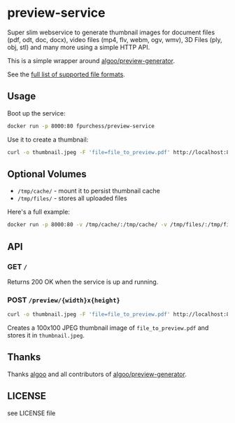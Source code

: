 # preview-service

Super slim webservice to generate thumbnail images for document files (pdf, odt, doc, docx), video files (mp4, flv, webm, ogv, wmv), 3D Files (ply, obj, stl) and many more using a simple HTTP API.

This is a simple wrapper around [algoo/preview-generator](https://github.com/algoo/preview-generator).

See the [full list of supported file formats](https://github.com/algoo/preview-generator#supported-file-formats).

## Usage

Boot up the service:

```bash
docker run -p 8000:80 fpurchess/preview-service
```

Use it to create a thumbnail:

```bash
curl -o thumbnail.jpeg -F 'file=file_to_preview.pdf' http://localhost:8000/preview/100x100
```

## Optional Volumes

- `/tmp/cache/` - mount it to persist thumbnail cache
- `/tmp/files/` - stores all uploaded files

Here's a full example:

```bash
docker run -p 8000:80 -v /tmp/cache/:/tmp/cache/ -v /tmp/files/:/tmp/files/ fpurchess/preview-service
```

## API

### GET `/`

Returns 200 OK when the service is up and running.

### POST `/preview/{width}x{height}`

```bash
curl -o thumbnail.jpeg -F 'file=file_to_preview.pdf' http://localhost:8000/preview/100x100
```

Creates a 100x100 JPEG thumbnail image of `file_to_preview.pdf` and stores it in `thumbnail.jpeg`.

## Thanks

Thanks [algoo](https://github.com/algoo/) and all contributors of [algoo/preview-generator](https://github.com/algoo/preview-generator).

## LICENSE

see LICENSE file
